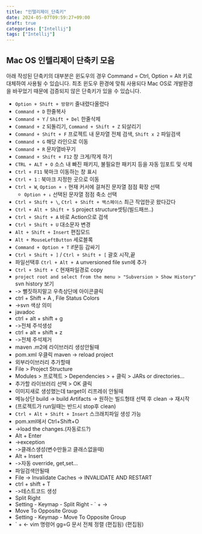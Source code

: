 ```yaml
---
title: "인텔리제이_단축키"
date: 2024-05-07T09:59:27+09:00
draft: true
categories: ["Intellij"]
tags: ["Intellij"]
---
```


## Mac OS 인텔리제이 단축키 모음
아래 작성된 단축키의 대부분은 윈도우의 경우 Command = Ctrl, Option = Alt 키로
대체하여 사용될 수 있습니다. 최초 윈도우 환경에 맞춰 사용되다 Mac OS로 개발환경을 바꾸었기
때문에 검증되지 않은 단축키가 있을 수 있습니다.
- `Option + Shift + 방향키` 줄내렸다올렸다
- `Command + D` 한줄복사
- `Command + Y` / `Shift + Del` 한줄삭제
- `Command + Z` 되돌리기, `Command + Shift + Z` 되살리기
- `Command + Shift + F` 프로젝트 내 문자열 전체 검색, `Shift x 2` 파일검색
- `Command + G` 해당 라인으로 이동
- `Command + R` 문자열바꾸기
- `Command + Shift + F12` 창 크게/작게 하기
- `CTRL + ALT + O` 소스 내 빠진 패키지, 불필요한 패키지 등을 자동 임포트 및 삭제
- `Ctrl + F11` 북마크 이동하는 창 표시
- `Ctrl + 1` : 북마크 지정한 곳으로 이동
- `Ctrl + W`, `Option + ↑` 현재 커서에 걸쳐진 문자열 점점 확장 선택
  - `Option + ↓` 선택된 문자열 점점 축소 선택 
- `Ctrl + Shift + \`, `Ctrl + Shift + 백스페이스` 최근 작업한곳 왔다갔다
- `Ctrl + Alt + Shift + S` project structure셋팅(빌드패쓰..)
- `Ctrl + Shift + A` 바로 Action으로 검색
- `Ctrl + Shift + U` 대소문자 변경
- `Alt + Shift + Insert` 편집모드
- `Alt + MouseLeftButton` 세로블록
- `Command + Option + T` if문등 감싸기
- `Ctrl + Shift + ]` / `Ctrl + Shift + [` 괄호 시작,끝
- 파일선택후 `Ctrl + Alt + A` unversioned file svn에 추가
- `Ctrl + Shift + C` 현재파일경로 copy
- `project root and select from the menu > "Subversion > Show History"` svn history 보기
- -> 뻘짓하지말고 우측상단에 아이콘클릭
- ctrl + Shift + A , File Status Colors
- ->svn 색상 의미
- javadoc
- ctrl + alt + shift + g
- ->전체 주석생성
- ctrl + alt + shift + z
- ->전체 주석제거
- maven .m2에 라이브러리 생성안될때
- pom.xml 우클릭 maven -> reload project
- 외부라이브러리 추가할때
- File > Project Structure
- Modules > 프로젝트 > Dependencies > + 클릭 > JARs or directories...
- 추가할 라이브러리 선택 > OK 클릭
- 이미지새로 생성했는데 target이 리프레쉬 안될때
- 메뉴상단 build -> build Artifacts -> 원하는 빌드형태 선택 후 clean -> 재시작
- (프로젝트가 run일때는 반드시 stop후 clean)
- `Ctrl + Alt + Shift + Insert` 스크래치파일 생성 가능
- pom.xml에서 Ctrl+Shift+O
- ->load the changes.(자동로드?)
- Alt + Enter
- ->exception
- ->클래스생성(변수만들고 클래스없을때)
- Alt + Insert
- ->자동 override, get,set...
- 파일검색안될때
- File -> Invalidate Caches -> INVALIDATE AND RESTART
- ctrl + shift + T
- ->테스트코드 생성
- Split Right
- Setting - Keymap - Split Right - ` + ->
- Move To Opposite Group
- Setting - Keymap - Move To Opposite Group
- ` + <-
  vim 명령어
  gg=G 문서 전체 정렬 (편집됨) (편집됨)